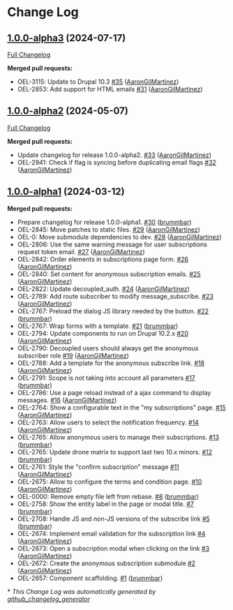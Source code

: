 # Change Log

## [1.0.0-alpha3](https://github.com/openeuropa/oe_subscriptions/tree/1.0.0-alpha3) (2024-07-17)
[Full Changelog](https://github.com/openeuropa/oe_subscriptions/compare/1.0.0-alpha2...1.0.0-alpha3)

**Merged pull requests:**

- OEL-3115: Update to Drupal 10.3 [\#35](https://github.com/openeuropa/oe_subscriptions/pull/35) ([AaronGilMartinez](https://github.com/AaronGilMartinez))
- OEL-2853: Add support for HTML emails [\#31](https://github.com/openeuropa/oe_subscriptions/pull/31) ([AaronGilMartinez](https://github.com/AaronGilMartinez))

## [1.0.0-alpha2](https://github.com/openeuropa/oe_subscriptions/tree/1.0.0-alpha2) (2024-05-07)
[Full Changelog](https://github.com/openeuropa/oe_subscriptions/compare/1.0.0-alpha1...1.0.0-alpha2)

**Merged pull requests:**

- Update changelog for release 1.0.0-alpha2. [\#33](https://github.com/openeuropa/oe_subscriptions/pull/33) ([AaronGilMartinez](https://github.com/AaronGilMartinez))
- OEL-2941: Check if flag is syncing before duplicating email flags [\#32](https://github.com/openeuropa/oe_subscriptions/pull/32) ([AaronGilMartinez](https://github.com/AaronGilMartinez))

## [1.0.0-alpha1](https://github.com/openeuropa/oe_subscriptions/tree/1.0.0-alpha1) (2024-03-12)
**Merged pull requests:**

- Prepare changelog for release 1.0.0-alpha1. [\#30](https://github.com/openeuropa/oe_subscriptions/pull/30) ([brummbar](https://github.com/brummbar))
- OEL-2845: Move patches to static files. [\#29](https://github.com/openeuropa/oe_subscriptions/pull/29) ([AaronGilMartinez](https://github.com/AaronGilMartinez))
- OEL-0: Move submodule dependencies to dev. [\#28](https://github.com/openeuropa/oe_subscriptions/pull/28) ([AaronGilMartinez](https://github.com/AaronGilMartinez))
- OEL-2806: Use the same warning message for user subscriptions request token email. [\#27](https://github.com/openeuropa/oe_subscriptions/pull/27) ([AaronGilMartinez](https://github.com/AaronGilMartinez))
- OEL-2842: Order elements in subscriptions page form. [\#26](https://github.com/openeuropa/oe_subscriptions/pull/26) ([AaronGilMartinez](https://github.com/AaronGilMartinez))
- OEL-2840: Set content for anonymous subscription emails. [\#25](https://github.com/openeuropa/oe_subscriptions/pull/25) ([AaronGilMartinez](https://github.com/AaronGilMartinez))
- OEL-2822: Update decoupled\_auth. [\#24](https://github.com/openeuropa/oe_subscriptions/pull/24) ([AaronGilMartinez](https://github.com/AaronGilMartinez))
- OEL-2789: Add route subscriber to modify message\_subscribe. [\#23](https://github.com/openeuropa/oe_subscriptions/pull/23) ([AaronGilMartinez](https://github.com/AaronGilMartinez))
- OEL-2767: Preload the dialog JS library needed by the button. [\#22](https://github.com/openeuropa/oe_subscriptions/pull/22) ([brummbar](https://github.com/brummbar))
- OEL-2767: Wrap forms with a template. [\#21](https://github.com/openeuropa/oe_subscriptions/pull/21) ([brummbar](https://github.com/brummbar))
- OEL-2794: Update components to run on Drupal 10.2.x [\#20](https://github.com/openeuropa/oe_subscriptions/pull/20) ([AaronGilMartinez](https://github.com/AaronGilMartinez))
- OEL-2790: Decoupled users should always get the anonymous subscriber role [\#19](https://github.com/openeuropa/oe_subscriptions/pull/19) ([AaronGilMartinez](https://github.com/AaronGilMartinez))
- OEL-2788: Add a template for the anonymous subscribe link. [\#18](https://github.com/openeuropa/oe_subscriptions/pull/18) ([AaronGilMartinez](https://github.com/AaronGilMartinez))
- OEL-2791: Scope is not taking into account all parameters [\#17](https://github.com/openeuropa/oe_subscriptions/pull/17) ([brummbar](https://github.com/brummbar))
- OEL-2786: Use a page reload instead of a ajax command to display messages. [\#16](https://github.com/openeuropa/oe_subscriptions/pull/16) ([AaronGilMartinez](https://github.com/AaronGilMartinez))
- OEL-2764: Show a configurable text in the "my subscriptions" page. [\#15](https://github.com/openeuropa/oe_subscriptions/pull/15) ([AaronGilMartinez](https://github.com/AaronGilMartinez))
- OEL-2763: Allow users to select the notification frequency. [\#14](https://github.com/openeuropa/oe_subscriptions/pull/14) ([AaronGilMartinez](https://github.com/AaronGilMartinez))
- OEL-2765: Allow anonymous users to manage their subscriptions. [\#13](https://github.com/openeuropa/oe_subscriptions/pull/13) ([brummbar](https://github.com/brummbar))
- OEL-2765: Update drone matrix to support last two 10.x minors. [\#12](https://github.com/openeuropa/oe_subscriptions/pull/12) ([brummbar](https://github.com/brummbar))
- OEL-2761: Style the "confirm subscription" message [\#11](https://github.com/openeuropa/oe_subscriptions/pull/11) ([AaronGilMartinez](https://github.com/AaronGilMartinez))
- OEL-2675: Allow to configure the terms and condition page. [\#10](https://github.com/openeuropa/oe_subscriptions/pull/10) ([AaronGilMartinez](https://github.com/AaronGilMartinez))
- OEL-0000: Remove empty file left from rebase. [\#8](https://github.com/openeuropa/oe_subscriptions/pull/8) ([brummbar](https://github.com/brummbar))
- OEL-2758: Show the entity label in the page or modal title. [\#7](https://github.com/openeuropa/oe_subscriptions/pull/7) ([brummbar](https://github.com/brummbar))
- OEL-2708: Handle JS and non-JS versions of the subscribe link [\#5](https://github.com/openeuropa/oe_subscriptions/pull/5) ([brummbar](https://github.com/brummbar))
- OEL-2674: Implement email validation for the subscription link [\#4](https://github.com/openeuropa/oe_subscriptions/pull/4) ([AaronGilMartinez](https://github.com/AaronGilMartinez))
- OEL-2673: Open a subscription modal when clicking on the link [\#3](https://github.com/openeuropa/oe_subscriptions/pull/3) ([AaronGilMartinez](https://github.com/AaronGilMartinez))
- OEL-2672: Create the anonymous subscription submodule [\#2](https://github.com/openeuropa/oe_subscriptions/pull/2) ([AaronGilMartinez](https://github.com/AaronGilMartinez))
- OEL-2657: Component scaffolding. [\#1](https://github.com/openeuropa/oe_subscriptions/pull/1) ([brummbar](https://github.com/brummbar))



\* *This Change Log was automatically generated by [github_changelog_generator](https://github.com/skywinder/Github-Changelog-Generator)*